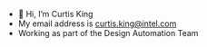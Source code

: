 - 👋 Hi, I’m Curtis King
- My email address is curtis.king@intel.com
- Working as part of the Design Automation Team
<!---
CurtisKingIntel/CurtisKingIntel is a ✨ special ✨ repository because its `README.md` (this file) appears on your GitHub profile.
You can click the Preview link to take a look at your changes.
--->

